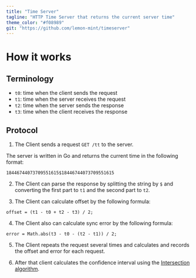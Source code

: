 ```yaml
---
title: "Time Server"
tagline: "HTTP Time Server that returns the current server time"
theme_color: "#f08989"
git: "https://github.com/lemon-mint/timeserver"
---
```


# How it works

## Terminology

- `t0`: time when the client sends the request
- `t1`: time when the server receives the request
- `t2`: time when the server sends the response
- `t3`: time when the client receives the response

## Protocol

1. The Client sends a request `GET /tt` to the server.

The server is written in Go and returns the current time in the following format:

```plaintext
18446744073709551615$18446744073709551615
```

2. The Client can parse the response by splitting the string by `$` and converting the first part to `t1` and the second part to `t2`.

3. The Client can calculate offset by the following formula:

```plaintext
offset = (t1 - t0 + t2 - t3) / 2;
```

4. The Client also can calculate sync error by the following formula:

```plaintext
error = Math.abs(t3 - t0 - (t2 - t1)) / 2;
```

5. The Client repeats the request several times and calculates and records the offset and error for each request.

6. After that client calculates the confidence interval using the [Intersection algorithm](https://en.wikipedia.org/wiki/Intersection_algorithm).
